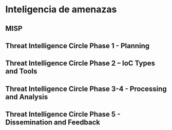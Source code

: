 # Inteligencia de amenazas

## MISP

## Threat Intelligence Circle Phase 1 - Planning

## Threat Intelligence Circle Phase 2 – IoC Types and Tools

## Threat Intelligence Circle Phase 3-4 - Processing and Analysis

## Threat Intelligence Circle Phase 5 - Dissemination and Feedback

